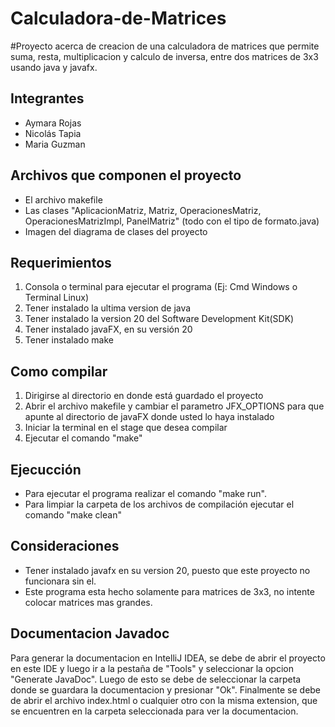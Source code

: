 # Calculadora-de-Matrices

#Proyecto acerca de creacion de una calculadora de matrices que permite suma, resta, multiplicacion y calculo de inversa, entre dos matrices de 3x3 usando java y javafx.

## Integrantes
- Aymara Rojas
- Nicolás Tapia
- Maria Guzman

## Archivos que componen el proyecto
* El archivo makefile
* Las clases "AplicacionMatriz, Matriz, OperacionesMatriz, OperacionesMatrizImpl, PanelMatriz" (todo con el tipo de formato.java)
* Imagen del diagrama de clases del proyecto 

## Requerimientos
1) Consola o terminal para ejecutar el programa (Ej: Cmd Windows o Terminal Linux)
2) Tener instalado la ultima version de java
3) Tener instalado la version 20 del Software Development Kit(SDK)
4) Tener instalado javaFX, en su versión 20
5) Tener instalado make

## Como compilar
1) Dirigirse al directorio en donde está guardado el proyecto 
2) Abrir el archivo makefile y cambiar el parametro JFX_OPTIONS para que apunte al directorio de javaFX donde usted lo haya instalado
3) Iniciar la terminal en el stage que desea compilar 
4) Ejecutar el comando "make"

## Ejecucción 
* Para ejecutar el programa realizar el comando "make run".
* Para limpiar la carpeta de los archivos de compilación ejecutar el comando "make clean"

## Consideraciones
* Tener instalado javafx en su version 20, puesto que este proyecto no funcionara sin el.
* Este programa esta hecho solamente para matrices de 3x3, no intente colocar matrices mas grandes.

## Documentacion Javadoc
Para generar la documentacion en IntelliJ IDEA, se debe de abrir el proyecto en este IDE y luego ir a la pestaña de "Tools" y seleccionar la opcion "Generate JavaDoc". Luego de esto se debe de seleccionar la carpeta donde se guardara la documentacion y presionar "Ok". Finalmente se debe de abrir el archivo index.html o cualquier otro con la misma extension, que se encuentren en la carpeta seleccionada para ver la documentacion.

